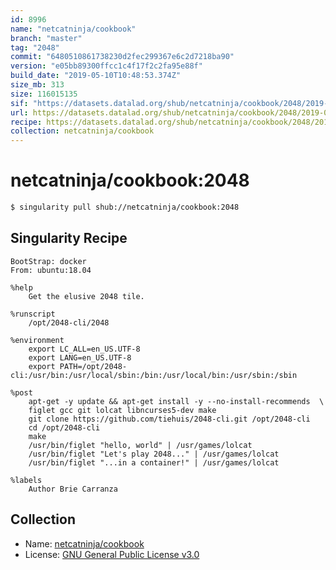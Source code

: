 ```yaml
---
id: 8996
name: "netcatninja/cookbook"
branch: "master"
tag: "2048"
commit: "6480510861738230d2fec299367e6c2d7218ba90"
version: "e05bb89300ffcc1c4f17f2c2fa95e88f"
build_date: "2019-05-10T10:48:53.374Z"
size_mb: 313
size: 116015135
sif: "https://datasets.datalad.org/shub/netcatninja/cookbook/2048/2019-05-10-64805108-e05bb893/e05bb89300ffcc1c4f17f2c2fa95e88f.simg"
url: https://datasets.datalad.org/shub/netcatninja/cookbook/2048/2019-05-10-64805108-e05bb893/
recipe: https://datasets.datalad.org/shub/netcatninja/cookbook/2048/2019-05-10-64805108-e05bb893/Singularity
collection: netcatninja/cookbook
---
```


# netcatninja/cookbook:2048

```bash
$ singularity pull shub://netcatninja/cookbook:2048
```

## Singularity Recipe

```singularity
BootStrap: docker
From: ubuntu:18.04

%help
    Get the elusive 2048 tile.

%runscript
    /opt/2048-cli/2048
    
%environment
    export LC_ALL=en_US.UTF-8
    export LANG=en_US.UTF-8
    export PATH=/opt/2048-cli:/usr/bin:/usr/local/sbin:/bin:/usr/local/bin:/usr/sbin:/sbin

%post
    apt-get -y update && apt-get install -y --no-install-recommends  \
    figlet gcc git lolcat libncurses5-dev make
    git clone https://github.com/tiehuis/2048-cli.git /opt/2048-cli
    cd /opt/2048-cli
    make
    /usr/bin/figlet "hello, world" | /usr/games/lolcat
    /usr/bin/figlet "Let's play 2048..." | /usr/games/lolcat
    /usr/bin/figlet "...in a container!" | /usr/games/lolcat

%labels
    Author Brie Carranza
```

## Collection

 - Name: [netcatninja/cookbook](https://github.com/netcatninja/cookbook)
 - License: [GNU General Public License v3.0](https://api.github.com/licenses/gpl-3.0)

